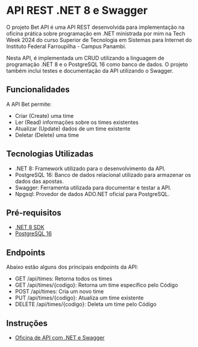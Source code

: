 # API REST .NET 8 e Swagger
O projeto Bet API é uma API REST desenvolvida para implementação na oficina prática sobre programação em .NET ministrada por mim na Tech Week 2024 do curso Superior de Tecnologia em Sistemas para Internet do Instituto Federal Farroupilha - Campus Panambi.

Nesta API, é implementada um CRUD utilizando a linguagem de programação .NET 8 e o PostgreSQL 16 como banco de dados. O projeto também inclui testes e documentação da API utilizando o Swagger.


## Funcionalidades
A API Bet permite:

- Criar (Create) uma time
- Ler (Read) informações sobre os times existentes
- Atualizar (Update) dados de um time existente
- Deletar (Delete) uma time

## Tecnologias Utilizadas
- .NET 8: Framework utilizado para o desenvolvimento da API.
- PostgreSQL 16: Banco de dados relacional utilizado para armazenar os dados das apostas.
- Swagger: Ferramenta utilizada para documentar e testar a API.
- Npgsql: Provedor de dados ADO.NET oficial para PostgreSQL.

## Pré-requisitos
- [.NET 8 SDK](https://dotnet.microsoft.com/download/dotnet/8.0)
- [PostgreSQL 16](https://www.postgresql.org/download/)

## Endpoints
Abaixo estão alguns dos principais endpoints da API:

- GET /api/times: Retorna todos os times
- GET /api/times/{codigo}: Retorna um time específico pelo Código
- POST /api/times: Cria um novo time
- PUT /api/times/{codigo}: Atualiza um time existente
- DELETE /api/times/{codigo}: Deleta um time pelo Código

## Instruções
- [Oficina de API com .NET e Swagger](https://danimarveriato.notion.site/Oficina-de-API-com-NET-e-Swagger-3041245a358341b0b36a08754aac6946)


  
  
